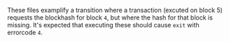 These files examplify a transition where a transaction (excuted on block 5) requests
the blockhash for block `4`, but where the hash for that block is missing. 
It's expected that executing these should cause `exit` with errorcode `4`.
